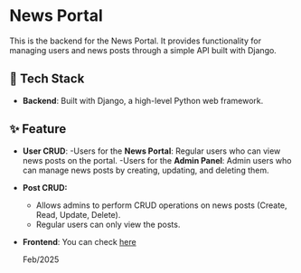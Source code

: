 # News Portal

This is the backend for the News Portal. It provides functionality for managing users and news posts through a simple API built with Django.

## 🎈 Tech Stack
- **Backend**: Built with Django, a high-level Python web framework.

## ✨ Feature
- **User CRUD**:
  -Users for the **News Portal**: Regular users who can view news posts on the portal.
  -Users for the **Admin Panel**: Admin users who can manage news posts by creating, updating, and deleting them.

- **Post CRUD:**
  - Allows admins to perform CRUD operations on news posts (Create, Read, Update, Delete).
  - Regular users can only view the posts.

- **Frontend**: You can check [here](https://github.com/amandafuruta/news-portal-frontend)

  Feb/2025
